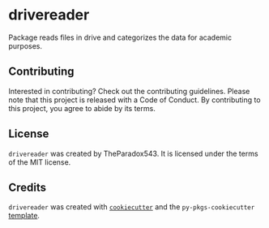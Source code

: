 # drivereader

Package reads files in drive and categorizes the data for academic purposes.

<!-- ## Installation

```bash
$ pip install drivereader
```

## Usage

- TODO -->

## Contributing

Interested in contributing? Check out the contributing guidelines. Please note that this project is released with a Code of Conduct. By contributing to this project, you agree to abide by its terms.

## License

`drivereader` was created by TheParadox543. It is licensed under the terms of the MIT license.

## Credits

`drivereader` was created with [`cookiecutter`](https://cookiecutter.readthedocs.io/en/latest/) and the `py-pkgs-cookiecutter` [template](https://github.com/py-pkgs/py-pkgs-cookiecutter).
